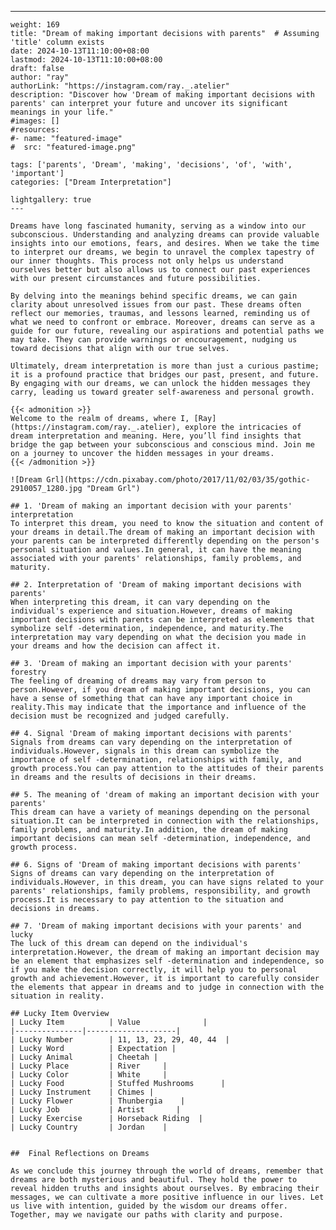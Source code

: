 ---
    weight: 169
    title: "Dream of making important decisions with parents"  # Assuming 'title' column exists
    date: 2024-10-13T11:10:00+08:00
    lastmod: 2024-10-13T11:10:00+08:00
    draft: false
    author: "ray"
    authorLink: "https://instagram.com/ray._.atelier"
    description: "Discover how 'Dream of making important decisions with parents' can interpret your future and uncover its significant meanings in your life."
    #images: []
    #resources:
    #- name: "featured-image"
    #  src: "featured-image.png"
    
    tags: ['parents', 'Dream', 'making', 'decisions', 'of', 'with', 'important']
    categories: ["Dream Interpretation"]
    
    lightgallery: true
    ---
    
    Dreams have long fascinated humanity, serving as a window into our subconscious. Understanding and analyzing dreams can provide valuable insights into our emotions, fears, and desires. When we take the time to interpret our dreams, we begin to unravel the complex tapestry of our inner thoughts. This process not only helps us understand ourselves better but also allows us to connect our past experiences with our present circumstances and future possibilities.
    
    By delving into the meanings behind specific dreams, we can gain clarity about unresolved issues from our past. These dreams often reflect our memories, traumas, and lessons learned, reminding us of what we need to confront or embrace. Moreover, dreams can serve as a guide for our future, revealing our aspirations and potential paths we may take. They can provide warnings or encouragement, nudging us toward decisions that align with our true selves.
    
    Ultimately, dream interpretation is more than just a curious pastime; it is a profound practice that bridges our past, present, and future. By engaging with our dreams, we can unlock the hidden messages they carry, leading us toward greater self-awareness and personal growth.
    
    {{< admonition >}}
    Welcome to the realm of dreams, where I, [Ray](https://instagram.com/ray._.atelier), explore the intricacies of dream interpretation and meaning. Here, you’ll find insights that bridge the gap between your subconscious and conscious mind. Join me on a journey to uncover the hidden messages in your dreams.
    {{< /admonition >}}
    
    ![Dream Grl](https://cdn.pixabay.com/photo/2017/11/02/03/35/gothic-2910057_1280.jpg "Dream Grl")
    
    ## 1. 'Dream of making an important decision with your parents' interpretation
    To interpret this dream, you need to know the situation and content of your dreams in detail.The dream of making an important decision with your parents can be interpreted differently depending on the person's personal situation and values.In general, it can have the meaning associated with your parents' relationships, family problems, and maturity.
    
    ## 2. Interpretation of 'Dream of making important decisions with parents'
    When interpreting this dream, it can vary depending on the individual's experience and situation.However, dreams of making important decisions with parents can be interpreted as elements that symbolize self -determination, independence, and maturity.The interpretation may vary depending on what the decision you made in your dreams and how the decision can affect it.
    
    ## 3. 'Dream of making an important decision with your parents' forestry
    The feeling of dreaming of dreams may vary from person to person.However, if you dream of making important decisions, you can have a sense of something that can have any important choice in reality.This may indicate that the importance and influence of the decision must be recognized and judged carefully.
    
    ## 4. Signal 'Dream of making important decisions with parents'
    Signals from dreams can vary depending on the interpretation of individuals.However, signals in this dream can symbolize the importance of self -determination, relationships with family, and growth process.You can pay attention to the attitudes of their parents in dreams and the results of decisions in their dreams.
    
    ## 5. The meaning of 'dream of making an important decision with your parents'
    This dream can have a variety of meanings depending on the personal situation.It can be interpreted in connection with the relationships, family problems, and maturity.In addition, the dream of making important decisions can mean self -determination, independence, and growth process.
    
    ## 6. Signs of 'Dream of making important decisions with parents'
    Signs of dreams can vary depending on the interpretation of individuals.However, in this dream, you can have signs related to your parents' relationships, family problems, responsibility, and growth process.It is necessary to pay attention to the situation and decisions in dreams.
    
    ## 7. 'Dream of making important decisions with your parents' and lucky
    The luck of this dream can depend on the individual's interpretation.However, the dream of making an important decision may be an element that emphasizes self -determination and independence, so if you make the decision correctly, it will help you to personal growth and achievement.However, it is important to carefully consider the elements that appear in dreams and to judge in connection with the situation in reality.
    
    ## Lucky Item Overview
    | Lucky Item          | Value              |
    |---------------|--------------------|
    | Lucky Number        | 11, 13, 23, 29, 40, 44  |
    | Lucky Word          | Expectation |
    | Lucky Animal        | Cheetah |
    | Lucky Place         | River     |
    | Lucky Color         | White     |
    | Lucky Food          | Stuffed Mushrooms      |
    | Lucky Instrument    | Chimes |
    | Lucky Flower        | Thunbergia    |
    | Lucky Job           | Artist       |
    | Lucky Exercise      | Horseback Riding  |
    | Lucky Country       | Jordan    |
    
    
    ##  Final Reflections on Dreams
    
    As we conclude this journey through the world of dreams, remember that dreams are both mysterious and beautiful. They hold the power to reveal hidden truths and insights about ourselves. By embracing their messages, we can cultivate a more positive influence in our lives. Let us live with intention, guided by the wisdom our dreams offer. Together, may we navigate our paths with clarity and purpose.
    